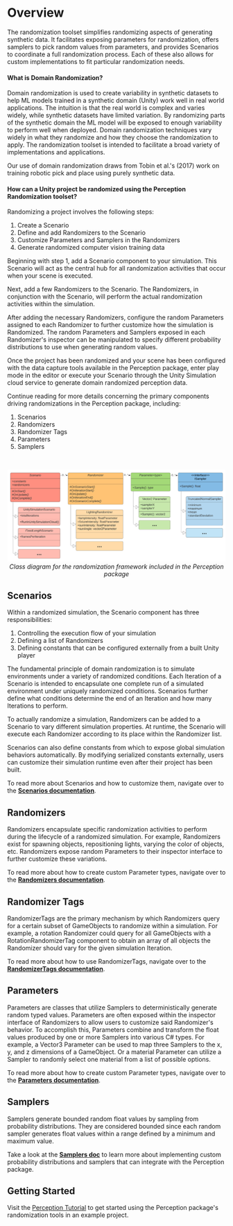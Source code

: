 # Overview

The randomization toolset simplifies randomizing aspects of generating synthetic data. It facilitates exposing parameters for randomization, offers samplers to pick random values from parameters, and provides Scenarios to coordinate a full randomization process. Each of these also allows for custom implementations to fit particular randomization needs.

#### What is Domain Randomization?

Domain randomization is used to create variability in synthetic datasets to help ML models trained in a synthetic domain (Unity) work well in real world applications. The intuition is that the real world is complex and varies widely, while synthetic datasets have limited variation. By randomizing parts of the synthetic domain the ML model will be exposed to enough variability to perform well when deployed. Domain randomization techniques vary widely in what they randomize and how they choose the randomization to apply. The randomization toolset is intended to facilitate a broad variety of implementations and applications.

Our use of domain randomization draws from Tobin et al.'s (2017) work on training robotic pick and place using purely synthetic data.

#### How can a Unity project be randomized using the Perception Randomization toolset?

Randomizing a project involves the following steps:
1. Create a Scenario
2. Define and add Randomizers to the Scenario
3. Customize Parameters and Samplers in the Randomizers
4. Generate randomized computer vision training data

Beginning with step 1, add a Scenario component to your simulation. This Scenario will act as the central hub for all randomization activities that occur when your scene is executed.

Next, add a few Randomizers to the Scenario. The Randomizers, in conjunction with the Scenario, will perform the actual randomization activities within the simulation.

After adding the necessary Randomizers, configure the random Parameters assigned to each Randomizer to further customize how the simulation is Randomized. The random Parameters and Samplers exposed in each Randomizer's inspector can be manipulated to specify different probability distributions to use when generating random values.

Once the project has been randomized and your scene has been configured with the data capture tools available in the Perception package, enter play mode in the editor or execute your Scenario through the Unity Simulation cloud service to generate domain randomized perception data.

Continue reading for more details concerning the primary components driving randomizations in the Perception package, including:
1. Scenarios
2. Randomizers
3. Randomizer Tags
4. Parameters
5. Samplers

<br>
<p align="center">
<img src="Images/randomization_uml.png" width="900"/>
  <br><i>Class diagram for the randomization framework included in the Perception package</i>
</p>



## Scenarios

Within a randomized simulation, the Scenario component has three responsibilities:
1. Controlling the execution flow of your simulation
2. Defining a list of Randomizers
3. Defining constants that can be configured externally from a built Unity player 

The fundamental principle of domain randomization is to simulate environments under a variety of randomized conditions. Each Iteration of a Scenario is intended to encapsulate one complete run of a simulated environment under uniquely randomized conditions. Scenarios further define what conditions determine the end of an Iteration and how many Iterations to perform.

To actually randomize a simulation, Randomizers can be added to a Scenario to vary different simulation properties. At runtime, the Scenario will execute each Randomizer according to its place within the Randomizer list.

Scenarios can also define constants from which to expose global simulation behaviors automatically. By modifying serialized constants externally, users can customize their simulation runtime even after their project has been built.

To read more about Scenarios and how to customize them, navigate over to the **[Scenarios documentation](Scenarios.md)**.


## Randomizers

Randomizers encapsulate specific randomization activities to perform during the lifecycle of a randomized simulation. For example, Randomizers exist for spawning objects, repositioning lights, varying the color of objects, etc. Randomizers expose random Parameters to their inspector interface to further customize these variations.

To read more about how to create custom Parameter types, navigate over to the **[Randomizers documentation](Randomizers.md)**.


## Randomizer Tags

RandomizerTags are the primary mechanism by which Randomizers query for a certain subset of GameObjects to randomize within a simulation. For example, a rotation Randomizer could query for all GameObjects with a RotationRandomizerTag component to obtain an array of all objects the Randomizer should vary for the given simulation Iteration.

To read more about how to use RandomizerTags, navigate over to the **[RandomizerTags documentation](RandomizerTags.md)**.


## Parameters

Parameters are classes that utilize Samplers to deterministically generate random typed values. Parameters are often exposed within the inspector interface of Randomizers to allow users to customize said Randomizer's behavior. To accomplish this, Parameters combine and transform the float values produced by one or more Samplers into various C# types. For example, a Vector3 Parameter can be used to map three Samplers to the x, y, and z dimensions of a GameObject. Or a material Parameter can utilize a Sampler to randomly select one material from a list of possible options.

To read more about how to create custom Parameter types, navigate over to the **[Parameters documentation](Parameters.md)**.


## Samplers

Samplers generate bounded random float values by sampling from probability distributions. They are considered bounded since each random sampler generates float values within a range defined by a minimum and maximum value.

Take a look at the **[Samplers doc](Samplers.md)** to learn more about implementing custom probability distributions and samplers that can integrate with the Perception package.


## Getting Started

Visit the [Perception Tutorial](../Tutorial/TUTORIAL.md) to get started using the Perception package's randomization tools in an example project.

